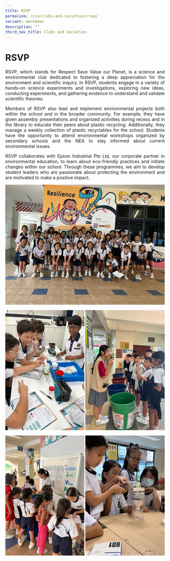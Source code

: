 ```yaml
---
title: RSVP
permalink: /cca/clubs-and-societies/rsvp/
variant: markdown
description: ""
third_nav_title: Clubs and Societies
---
```

# RSVP
<p align="justify">
RSVP, which stands for Respect Save Value our Planet, is a science and environmental club dedicated to fostering a deep appreciation for the environment and scientific inquiry. In RSVP, students engage in a variety of hands-on science experiments and investigations, exploring new ideas, conducting experiments, and gathering evidence to understand and validate scientific theories.</p>
<p align="justify">
Members of RSVP also lead and implement environmental projects both within the school and in the broader community. For example, they have given assembly presentations and organized activities during recess and in the library to educate their peers about plastic recycling. Additionally, they manage a weekly collection of plastic recyclables for the school. Students have the opportunity to attend environmental workshops organized by secondary schools and the NEA to stay informed about current environmental issues.</p>
<p align="justify">
RSVP collaborates with Epson Industrial Pte Ltd, our corporate partner in environmental education, to learn about eco-friendly practices and initiate changes within our school. Through these programmes, we aim to develop student leaders who are passionate about protecting the environment and are motivated to make a positive impact.</p>

![](/images/CCA/rsvp24.jpg)

![](/images/CCA/rsvp24_3.jpg)

![](/images/CCA/rsvp24_2.jpg)